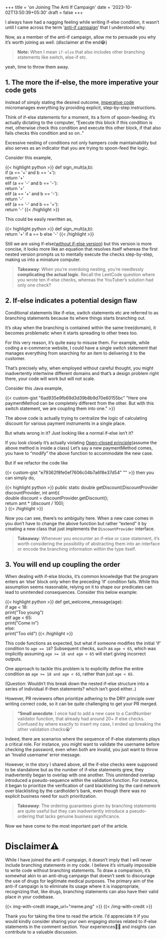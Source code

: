 +++
title = 'on Joining The Anti If Campaign'
date = '2023-10-02T13:50:39+05:30'
draft = false 
+++

I always have had a nagging feeling while writing if-else condition, it wasn’t until I came across the term ‘[anti-if campaign](https://francescocirillo.com/products/the-anti-if-campaign)’ that I understood why.

Now, as a member of the anti-if campaign, allow me to persuade you why it’s worth joining as well. (disclaimer at the end😂)

> **Note:** When I mean `if-else` that also includes other branching statements like switch, else-if etc.

yeah, time to throw them away.

1\. The more the if-else, the more imperative your code gets
------------------------------------------------------------

Instead of simply stating the desired outcome, [imperative code](https://en.wikipedia.org/wiki/Imperative_programming) micromanages everything by providing explicit, step-by-step instructions.

Think of if-else statements for a moment, its a form of spoon-feeding; it’s actually dictating to the computer, “Execute this block if this condition is met, otherwise check this condition and execute this other block, if that also fails checks this condition and so on..”

Excessive nesting of conditions not only hampers code maintainability but also serves as an indicator that you are trying to spoon-feed the logic.

Consider this example,

{{< highlight python >}}
def sign_mult(a,b):  
    if (a == '+' and b == '+'):  
        return '+'  
    elif (a == '-' and b == '-'):  
        return '+'  
    elif (a == '+' and b == '-'):  
        return '-'  
    elif (a == '-' and b == '+'):  
        return '-'
{{< /highlight >}}

This could be easily rewritten as,

{{< highlight python >}}
def sign_mult(a,b):   
   return '+' if a == b else '-'
{{< /highlight >}}

Still we are using if-else([without if-else version](https://onlinegdb.com/j6YeMyQXP)) but this version is more concise, it looks more like an equation that resolves itself whereas the first nested version prompts us to mentally execute the checks step-by-step, making us into a miniature computer.

> **Takeaway**: When you’re overdoing nesting, you’re needlessly **complicating the actual logic**. Recall the LeetCode question where you wrote ten if-else checks, whereas the YouTuber’s solution had only one check?

2\. If-else indicates a potential design flaw
---------------------------------------------

Conditional statements like if-else, switch statements etc are referred to as branching statements because its where things starts branching out.

It’s okay when the branching is contained within the same tree(domain), it becomes problematic when it starts spreading to other trees too.

For this very reason, it’s quite easy to misuse them. For example, while coding a e-commerce website, I could have a single switch statement that manages everything from searching for an item to delivering it to the customer.

That’s precisely why, when employed without careful thought, you might inadvertently intertwine different domains and that’s a design problem right there, your code will work but will not scale.

Consider this Java example,

{{< custom-gist "6ad935e9fb69d3d39b8b9d70e60155bc" "Here one paymentMethod can be completely different from the other. But with this switch statement, we are coupling them into one." >}}

The above code is actually trying to centralize the logic of calculating discount for various payment instruments in a single place.

But whats wrong in it? Just looking like a normal if-else isn’t it?

If you look closely it’s actually violating [Open–closed principle](https://en.wikipedia.org/wiki/Open%E2%80%93closed_principle)(assume the above method is inside a class) Let’s say a new paymentMethod comes, you have to “modify” the above function to accommodate the new case.

But if we refactor the code like

{{< custom-gist "e79362f8fe0ef7606c04b7a6f8e37d54" "" >}}
then you can simply do,

{{< highlight python >}}
public static double getDiscount(DiscountProvider discountProvider, int amt){  
        double discount  = discountProvider.getDiscount();  
        return amt * (discount / 100);  
    }
{{< /highlight >}}

Now you can see, there’s no ambiguity here. When a new case comes in you don’t have to change the above function but rather “extend” it by creating a new class that just implements the `DiscountProvider` interface.

> **Takeaway**: Whenever you encounter an if-else or case statement, it’s worth considering the possibility of abstracting them into an interface or encode the branching information within the type itself.

3\. You will end up coupling the order
--------------------------------------

When dealing with if-else blocks, it’s common knowledge that the program enters an ‘else’ block only when the preceding ‘if’ condition fails. While this assumption seems reasonable, relying on it to shape our predicates can lead to unintended consequences. Consider this below example:

{{< highlight python >}}
def get_welcome_message(age):  
    if age < 18:  
        print("Too young")  
    elif age < 65:  
        print("Come in")  
    else:  
        print("Too old")
{{< /highlight >}}

This code functions as expected, but what if someone modifies the initial ‘if’ condition to `age == 18`? Subsequent checks, such as `age < 65`, which was implicitly assuming `age >= 18 and age < 65` will start giving incorrect outputs.

One approach to tackle this problem is to explicitly define the entire condition as `age >= 18 and age < 65`, rather than just `age < 65`.

(Question: Wouldn’t this break down the nested if-else structure into a series of individual if-then statements? which isn’t good either..)

However, PR reviewers often prioritize adhering to the DRY principle over writing correct code, so it can be quite challenging to get your PR merged.

> **“Small anecdote**: I once had to add a new case to a CardNumber validator function, that already had around 20+ if else checks. Confused by where exactly to insert my case, I ended up breaking the other validation checks😭”

Indeed, there are scenarios where the sequence of if-else statements plays a critical role. For instance, you might want to validate the username before checking the password, even when both are invalid, you just want to throw an ‘Invalid username’ error message.

However, in the story I shared above, all the if-else checks were supposed to be standalone but as the number of if-else statements grew, they inadvertently began to overlap with one another. This unintended overlap introduced a pseudo-sequence within the validation function. For instance, it began to prioritize the verification of card blacklisting by the card network over blacklisting by the cardholder’s bank, even though there was no explicit business need for such prioritization.

> **Takeaway**: The ordering guarantees given by branching statements are quite useful but they can inadvertently introduce a pseudo-ordering that lacks genuine business significance.

Now we have come to the most important part of the article.

Disclaimer⚠️
============

While I have joined the anti-if campaign, it doesn’t imply that I will never include branching statements in my code. I believe it’s virtually impossible to write code without branching statements. To draw a comparison, it’s somewhat akin to an anti-drug campaign that doesn’t seek to discourage the use of drugs for legitimate medical purposes. The primary aim of the anti-if campaign is to eliminate its usage where it is inappropriate, recognizing that, like drugs, branching statements can also have their valid place in your codebase.

{{< img-with-credit image_url="meme.png" >}} {{< /img-with-credit >}}

Thank you for taking the time to read the article. I’d appreciate it if you would kindly consider sharing your own engaging stories related to if-else statements in the comment section. Your experiences🧙🏻 and insights can contribute to a valuable discussion.


